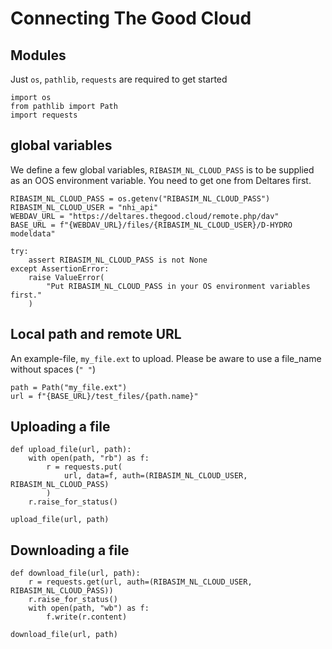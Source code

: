# Connecting The Good Cloud

## Modules
Just `os`, `pathlib`, `requests` are required to get started
```
import os
from pathlib import Path
import requests
```

## global variables
We define a few global variables, `RIBASIM_NL_CLOUD_PASS` is to be supplied as an OOS environment variable.
You need to get one from Deltares first.

```
RIBASIM_NL_CLOUD_PASS = os.getenv("RIBASIM_NL_CLOUD_PASS")
RIBASIM_NL_CLOUD_USER = "nhi_api"
WEBDAV_URL = "https://deltares.thegood.cloud/remote.php/dav"
BASE_URL = f"{WEBDAV_URL}/files/{RIBASIM_NL_CLOUD_USER}/D-HYDRO modeldata"

try:
    assert RIBASIM_NL_CLOUD_PASS is not None
except AssertionError:
    raise ValueError(
        "Put RIBASIM_NL_CLOUD_PASS in your OS environment variables first."
    )
```

## Local path and remote URL
An example-file, `my_file.ext` to upload. Please be aware to use a file_name without spaces (`" "`)
```
path = Path("my_file.ext")
url = f"{BASE_URL}/test_files/{path.name}"
```

## Uploading a file


```
def upload_file(url, path):
    with open(path, "rb") as f:
        r = requests.put(
            url, data=f, auth=(RIBASIM_NL_CLOUD_USER, RIBASIM_NL_CLOUD_PASS)
        )
    r.raise_for_status()

upload_file(url, path)
```

## Downloading a file

```
def download_file(url, path):
    r = requests.get(url, auth=(RIBASIM_NL_CLOUD_USER, RIBASIM_NL_CLOUD_PASS))
    r.raise_for_status()
    with open(path, "wb") as f:
        f.write(r.content)

download_file(url, path)
```

